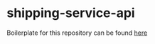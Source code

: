 # shipping-service-api 
Boilerplate for this repository can be found [here](https://github.com/javieraviles/node-typescript-koa-rest)
